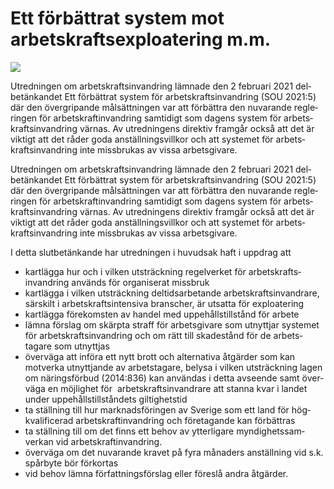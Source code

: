 # Ett förbättrat system mot arbetskraftsexploatering m.m.

![](/contentassets/6b0761af21fa43e587abd35be3e5711b/sou-2021-88-omslag.jpg?width=150&quality=85)

Utred­ningen om arbets­krafts­invand­ring lämnade den 2 februari 2021 del­betän­kandet Ett för­bättrat system för arbets­krafts­invand­ring (SOU 2021:5) där den över­gripande mål­sätt­ningen var att för­bättra den nuvarande regle­ringen för arbets­kraft­invand­ring sam­tidigt som dagens system för arbets­krafts­invand­ring värnas. Av utred­ningens direktiv framgår också att det är viktigt att det råder goda anställ­nings­villkor och att systemet för arbets­krafts­invand­ring inte miss­brukas av vissa arbets­givare.

Utred­ningen om arbets­krafts­invand­ring lämnade den 2 februari 2021 del­betän­kandet Ett för­bättrat system för arbets­krafts­invand­ring (SOU 2021:5) där den över­gripande mål­sätt­ningen var att för­bättra den nuvarande regle­ringen för arbets­kraft­invand­ring sam­tidigt som dagens system för arbets­krafts­invand­ring värnas. Av utred­ningens direktiv framgår också att det är viktigt att det råder goda anställ­nings­villkor och att systemet för arbets­krafts­invand­ring inte miss­brukas av vissa arbets­givare.

I detta slut­betän­kande har utred­ningen i huvud­sak haft i upp­drag att

* kartlägga hur och i vilken utsträckning regelverket för arbets­krafts­invand­ring används för organiserat missbruk
* kartlägga i vilken utsträck­ning deltids­arbetande arbets­krafts­invand­rare, särskilt i arbets­krafts­inten­siva branscher, är utsatta för exploa­tering
* kartlägga före­komsten av handel med uppe­hålls­tillstånd för arbete
* lämna förslag om skärpta straff för arbets­givare som utnyttjar systemet för arbets­krafts­invand­ring och om rätt till skade­stånd för de arbets­tagare som utnyttjas
* överväga att införa ett nytt brott och alter­na­tiva åtgärder som kan motverka utnytt­jande av arbets­tagare, belysa i vilken utsträck­ning lagen om närings­förbud (2014:836) kan användas i detta avseende samt över­väga en möjlig­het för  arbets­krafts­invand­rare att stanna kvar i landet under uppe­hålls­till­ståndets giltig­hetstid
* ta ställning till hur marknads­föringen av Sverige som ett land för hög­kvalifi­cerad arbets­kraft­invand­ring och före­tagande kan för­bättras
* ta ställning till om det finns ett behov av ytter­ligare myndig­hets­sam­verkan vid arbets­kraft­invand­ring.
* överväga om det nuvarande kravet på fyra månaders anställ­ning vid s.k. spårbyte bör förkortas
* vid behov lämna författ­ningsförs­lag eller föreslå andra åtgärder.
